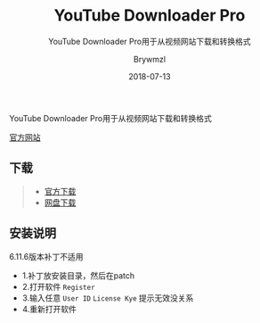 ﻿---
layout:     post
title:      YouTube Downloader Pro
subtitle:   YouTube Downloader Pro用于从视频网站下载和转换格式
date:       2018-07-13
author:     Brywmzl
header-img: img/YoutubeDownloadPro/header.jpg
catalog: true
tags:
    - Download
---
YouTube Downloader Pro用于从视频网站下载和转换格式

<!--more-->

[官方网站](http://www.youtubedownloaderpro.com/)  

## 下载
>- [官方下载](http://www.jerrysoftware.com/)
>- [网盘下载](https://pan.baidu.com/s/1_hy9Dk9FTAcY_xPXzjVCug)  

## 安装说明
6.11.6版本补丁不适用
* 1.补丁放安装目录，然后在patch
* 2.打开软件 `Register`
* 3.输入任意 `User ID` `License Kye` 提示无效没关系
* 4.重新打开软件
